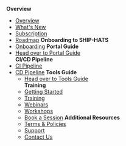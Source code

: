 **Overview**
  - [Overview](ship-hats-overview)
  - [What's New](whats-new)
  - [Subscription](subscription)
  - [Roadmap](roadmap)
**Onboarding to SHIP-HATS**  
  - [Onboarding](getting-started) 
**Portal Guide**
  - [Head over to Portal Guide](https://docs.developer.tech.gov.sg/docs/ship-hats-portal-guide/#/ship-hats-portal-overview)  
**CI/CD Pipeline**
- [CI Pipeline](ci-pipeline)  
- [CD Pipeline](cd-pipeline) 
**Tools Guide**
  - [Head over to Tools Guide](https://docs.developer.tech.gov.sg/docs/ship-hats-tools-guide/#/tools-overview)  
**Training**
  - [Getting Started]()
  - [Training](training)
  - [Webinars]()
  - [Workshops]()
  - [Book a Session]()
**Additional Resources**
  - [Terms & Policies](terms-and-policies)
  - [Support](support)
  - [Contact Us](contact-us)

<!--
  - [Document History](document-history)


-->  